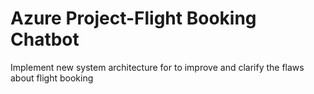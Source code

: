 # Azure Project-Flight Booking Chatbot
 Implement new system architecture for to improve and clarify the flaws about flight booking
